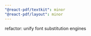```yaml
---
"@react-pdf/textkit": minor
"@react-pdf/layout": minor
---
```


refactor: unify font substitution engines

